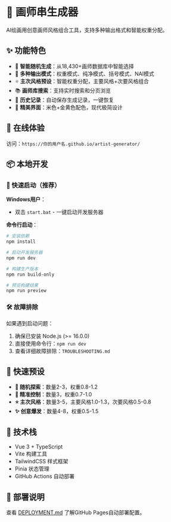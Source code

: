 # 🎨 画师串生成器

AI绘画用创意画师风格组合工具，支持多种输出格式和智能权重分配。

## ✨ 功能特色

- 🎲 **智能随机生成**：从18,430+画师数据库中智能选择
- 🎯 **多种输出模式**：权重模式、纯净模式、括号模式、NAI模式
- ⭐ **主次风格预设**：智能权重分配，主要风格+次要风格组合
- 📚 **画师库搜索**：支持实时搜索和分页浏览
- 📝 **历史记录**：自动保存生成记录，一键恢复
- 🎨 **精美界面**：米色+金黄色配色，现代极简设计

## 🚀 在线体验

访问：`https://你的用户名.github.io/artist-generator/`

## 📦 本地开发

### 🚀 快速启动（推荐）

**Windows用户**：
- 双击 `start.bat` - 一键启动开发服务器

**命令行启动**：
```bash
# 安装依赖
npm install

# 启动开发服务器
npm run dev

# 构建生产版本
npm run build-only

# 预览构建结果
npm run preview
```

### 🛠️ 故障排除

如果遇到启动问题：
1. 确保已安装 Node.js (>= 16.0.0)
2. 直接使用命令行：`npm run dev`
3. 查看详细故障排除：`TROUBLESHOOTING.md`

## 🎯 快速预设

- **🎲 随机探索**：数量2-3，权重0.8-1.2
- **🎯 精准控制**：数量3，权重0.7-1.0
- **⭐ 主次风格**：数量3-5，主要风格1.0-1.3，次要风格0.5-0.8
- **✨ 创意爆发**：数量4-8，权重0.5-1.5

## 🔧 技术栈

- Vue 3 + TypeScript
- Vite 构建工具
- TailwindCSS 样式框架
- Pinia 状态管理
- GitHub Actions 自动部署

## 📖 部署说明

查看 [DEPLOYMENT.md](./DEPLOYMENT.md) 了解GitHub Pages自动部署配置。
